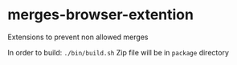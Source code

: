 # merges-browser-extention
Extensions to prevent non allowed merges

In order to build: `./bin/build.sh`
Zip file will be in `package` directory
